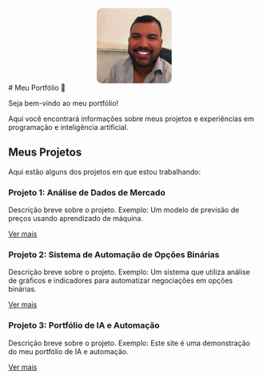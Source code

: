 <img src="perfil.jpg" alt="Minha Foto de Perfil" style="width: 150px; height: 150px; object-fit: cover; border-radius: 10px; display: block; margin: auto;">
# Meu Portfólio 🚀  

Seja bem-vindo ao meu portfólio!  

Aqui você encontrará informações sobre meus projetos e experiências em programação e inteligência artificial.  
## Meus Projetos

Aqui estão alguns dos projetos em que estou trabalhando:

### Projeto 1: Análise de Dados de Mercado
Descrição breve sobre o projeto. Exemplo: Um modelo de previsão de preços usando aprendizado de máquina.

[Ver mais](#)  

### Projeto 2: Sistema de Automação de Opções Binárias
Descrição breve sobre o projeto. Exemplo: Um sistema que utiliza análise de gráficos e indicadores para automatizar negociações em opções binárias.

[Ver mais](#)

### Projeto 3: Portfólio de IA e Automação
Descrição breve sobre o projeto. Exemplo: Este site é uma demonstração do meu portfólio de IA e automação.

[Ver mais](#)
